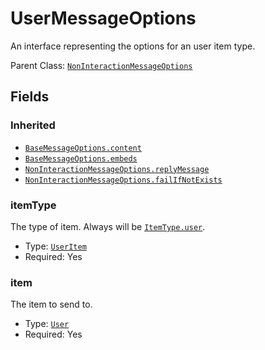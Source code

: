 # UserMessageOptions

An interface representing the options for an user item type.

Parent Class: [`NonInteractionMessageOptions`](non-interaction-message-options.md)

## Fields

### Inherited

* [`BaseMessageOptions.content`](base-message-options.md#content)
* [`BaseMessageOptions.embeds`](base-message-options.md#embeds)
* [`NonInteractionMessageOptions.replyMessage`](non-interaction-message-options.md#replymessage)
* [`NonInteractionMessageOptions.failIfNotExists`](non-interaction-message-options.md#failifnotexists)

### itemType

The type of item. Always will be [`ItemType.user`](item-type.md#user).

* Type: [`UserItem`](user-item.md)
* Required: Yes

### item

The item to send to.

* Type: [`User`](https://discord.js.org/#/docs/main/stable/class/User)
* Required: Yes